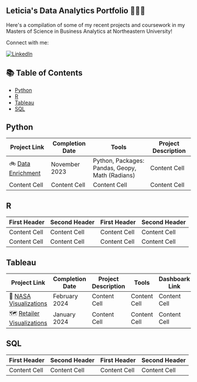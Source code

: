 ## Leticia's Data Analytics Portfolio 👩🏻‍💻
Here's a compilation of some of my recent projects and coursework in my Masters of Science in Business Analytics at Northeastern University!

Connect with me:
<div align="left">
    <!-- Replace href with your links -->
    <a href="https://www.linkedin.com/in/leticiatca/">
        <img src="https://img.shields.io/badge/LinkedIn-0077B5?style=for-the-badge&logo=linkedin&logoColor=white" alt="LinkedIn"/>
    </a>
</div>

## 📚 Table of Contents 
- [Python](#python)
- [R](#r)
- [Tableau](#Tableau)
- [SQL](#SQL)

## Python
| Project Link  | Completion Date | Tools  | Project Description |
| ------------- | ------------- | ------------- | ------------- |
| 🚲 [Data Enrichment](https://github.com/leticiatca/DataEnrichment/tree/main)  | November 2023  | Python, Packages: Pandas, Geopy, Math (Radians)   | Content Cell  |
| Content Cell  | Content Cell  | Content Cell  | Content Cell  |

## R
| First Header  | Second Header | First Header  | Second Header |
| ------------- | ------------- | ------------- | ------------- |
| Content Cell  | Content Cell  | Content Cell  | Content Cell  |
| Content Cell  | Content Cell  | Content Cell  | Content Cell  |

## Tableau
| Project Link | Completion Date | Project Description  | Tools | Dashboark Link |
| ------------- | ------------- | ------------- | ------------- | ------------- |
| 🚀 [NASA Visualizations](https://github.com/leticiatca/DataEnrichment/tree/main) | February 2024  | Content Cell  | Content Cell  | Content Cell  |
| 🗺️ [Retailer Visualizations](https://github.com/leticiatca/RetailerVisualizations) | January 2024  | Content Cell  | Content Cell  | Content Cell  |

## SQL
| First Header  | Second Header | First Header  | Second Header |
| ------------- | ------------- | ------------- | ------------- |
| Content Cell  | Content Cell  | Content Cell  | Content Cell  |
